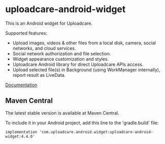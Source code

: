 uploadcare-android-widget
===============

This is an Android widget for Uploadcare.

Supported features:

- Upload images, videos & other files from a local disk, camera, social networks, and cloud services.
- Social network authorization and file selection.
- Widget appearance customization and styles.
- Uploadcare Android library for direct Uploadcare APIs access.
- Upload selected file(s) in Background (using WorkManager internally), report result as LiveData.

[Documentation](https://github.com/uploadcare/uploadcare-android/blob/master/documentation/WIDGET.md)

## Maven Central

The latest stable version is available at Maven Central.

To include it in your Android project, add this line to the 'gradle.build' file:

```
implementation 'com.uploadcare.android.widget:uploadcare-android-widget:4.4.0'
```
